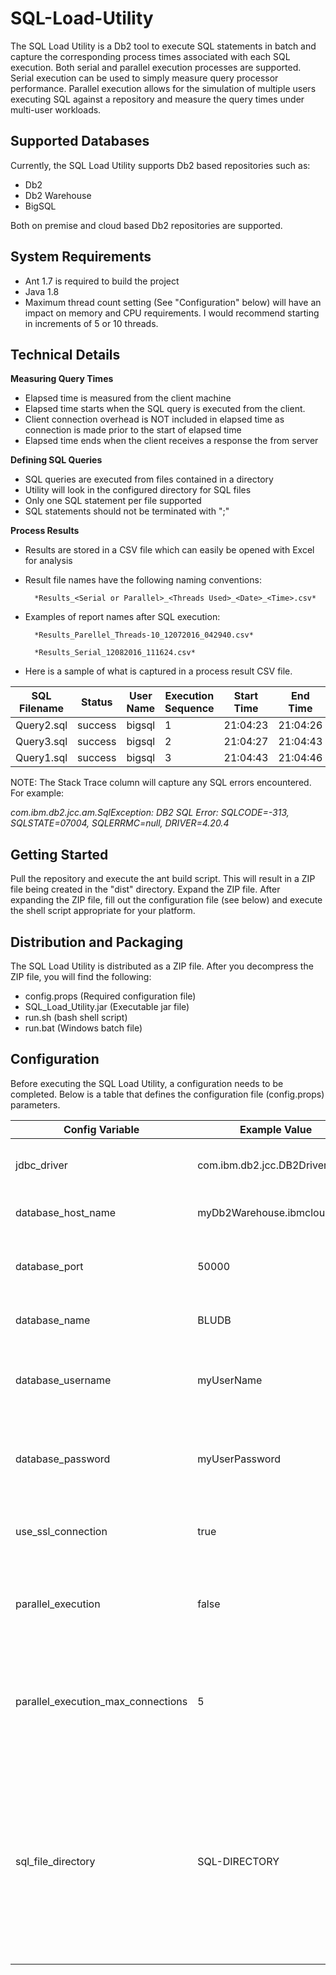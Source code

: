 # SQL-Load-Utility
The SQL Load Utility is a Db2 tool to execute SQL statements in batch and capture the corresponding process times associated with each SQL execution.  Both serial and parallel execution processes are supported.  Serial execution can be used to simply measure query processor performance.  Parallel execution allows for the simulation of multiple users executing SQL against a repository and measure the query times under multi-user workloads.



## Supported Databases
Currently, the SQL Load Utility supports Db2 based repositories such as:
* Db2
* Db2 Warehouse
* BigSQL

Both on premise and cloud based Db2 repositories are supported.

## System Requirements
* Ant 1.7 is required to build the project
* Java 1.8
* Maximum thread count setting (See "Configuration" below) will have an impact on memory and CPU requirements.  I would recommend starting in increments of 5 or 10 threads.


## Technical Details
**Measuring Query Times**
* Elapsed time is measured from the client machine
* Elapsed time starts when the SQL query is executed from the client.  
* Client connection overhead is NOT included in elapsed time as connection is made prior to the start of elapsed time
* Elapsed time ends when the client receives a response the from server

**Defining SQL Queries**
* SQL queries are executed from files contained in a directory
* Utility will look in the configured directory for SQL files
* Only one SQL statement per file supported
* SQL statements should not be terminated with ";"
 
**Process Results**
* Results are stored in a CSV file which can easily be opened with Excel for analysis
* Result file names have the following naming conventions:

   		*Results_<Serial or Parallel>_<Threads Used>_<Date>_<Time>.csv*
 	
* Examples of report names after SQL execution:
 
 		*Results_Parellel_Threads-10_12072016_042940.csv*
 	
 		*Results_Serial_12082016_111624.csv*
 		
* Here is a sample of what is captured in a process result CSV file.

SQL Filename	 | Status |	User Name |	Execution Sequence | Start Time | End Time | Elapsed Time | Stack Trace
-------------|--------|------------|--------------------|------------|----------|--------------|-------------
Query2.sql | success | bigsql | 1 | 21:04:23 | 21:04:26 | 0:00:03	 | 
Query3.sql | success | bigsql | 2 | 21:04:27 | 21:04:43 | 0:00:16	 |
Query1.sql | success | bigsql | 3 | 21:04:43 | 21:04:46 | 0:00:02	 |

NOTE:  The Stack Trace column will capture any SQL errors encountered.  For example:

*com.ibm.db2.jcc.am.SqlException: DB2 SQL Error: SQLCODE=-313, SQLSTATE=07004, SQLERRMC=null, DRIVER=4.20.4*
  

## Getting Started
Pull the repository and execute the ant build script.  This will result in a ZIP file being created in the "dist" directory.  Expand the ZIP file.  After expanding the ZIP file, fill out the configuration file (see below) and execute the shell script appropriate for your platform. 

 
## Distribution and Packaging
 The SQL Load Utility is distributed as a ZIP file.  After you decompress the ZIP file, you will find the following:
 * config.props (Required configuration file)
 * SQL_Load_Utility.jar (Executable jar file)
 * run.sh (bash shell script)
 * run.bat (Windows batch file) 

## Configuration
Before executing the SQL Load Utility, a configuration needs to be completed.  Below is a table that defines the configuration file (config.props) parameters.

Config Variable | Example Value | Description | Required
----------------|---------------|-------------|----------
jdbc_driver | com.ibm.db2.jcc.DB2Driver | JDBC Driver Class Name. | YES  
database_host_name | myDb2Warehouse.ibmcloud.com | The host name of the database. | YES
database_port | 50000 | The service port number of the database. | YES
database_name | BLUDB | The name of the database. | YES
database_username | myUserName | The user name to use when connecting to the database. | YES
database_password | myUserPassword | The password of the user connecting to the database. | YES
use_ssl_connection | true | TRUE will use SSL / TLS.  False will use clear text. | YES
parallel_execution | false | False is serial execution.  True is parallel execution. | YES
parallel_execution_max_connections | 5 | The number that represents the MAXIMUM number of threads that will be used | YES
sql_file_directory | SQL-DIRECTORY | Directory name where SQL files are located.  Absolute or relative path.  The relative path root is the directory from which the utility was executed. | YES

 